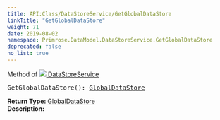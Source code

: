 ```yaml
---
title: API:Class/DataStoreService/GetGlobalDataStore
linkTitle: "GetGlobalDataStore"
weight: 71
date: 2019-08-02
namespace: Primrose.DataModel.DataStoreService.GetGlobalDataStore
deprecated: false
no_list: true
---
```

Method of <a href="/docs/api-reference/Class/DataStoreService"><img src="/icons/silk/database_save.png"/>&nbsp;DataStoreService</a>
<pre class="method-declaration">
GetGlobalDataStore(): <a class="type" href="/docs/api-reference/Class/GlobalDataStore">GlobalDataStore</a></pre>
<b>Return Type: </b>
<a class="type" href="/docs/api-reference/Class/GlobalDataStore">GlobalDataStore</a>
<br/>
<b>Description: </b>